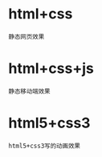 # html+css

```
静态网页效果
```



# html+css+js

````
静态移动端效果
````

# html5+css3

```
html5+css3写的动画效果
```

